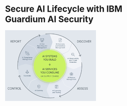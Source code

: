 # Secure AI Lifecycle with IBM Guardium AI Security

<div align="left">
  <img src="assets/secure lifecycle chart.png" alt="IBM Guardium AI Security" width="300"/>
</div>
